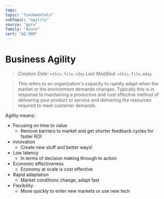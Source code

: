 ```yaml
---
tags:
topic: "fundamentals"
subTopic: "agility"
source: "guru"
family: "Azure"
cert: "AZ-900"
---
```

# Business Agility
> *Creation Date:* `=this.file.cday`
> *Last Modified:* `=this.file.mday`

> This refers to an organization's capacity to rapidly adapt when the market or the environment demands changes. Typically this is in response to maintaining a productive and cost effective method of delivering your product or service and delivering the resources required to meet customer demands.

Agility means:
- Focusing on time to value 
	- Remove barriers to market and get shorter feedback cycles for faster ROI
- innovation
	- Create new stuff and better ways!
- Low latency
	- In terms of decision making through to action
- Economic effectiveness
	- Economy at scale is cost effective
- Rapid adaptation
	- Market conditions change, adapt fast
- Flexibility.
	- Move quickly to enter new markets or use new tech
